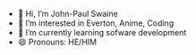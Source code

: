 - 👋 Hi, I’m John-Paul Swaine
- 👀 I’m interested in Everton, Anime, Coding
- 🌱 I’m currently learning sofware development
- 😄 Pronouns: HE/HIM

<!---
JohnPaulSwaine/JohnPaulSwaine is a ✨ special ✨ repository because its `README.md` (this file) appears on your GitHub profile.
You can click the Preview link to take a look at your changes.
--->
